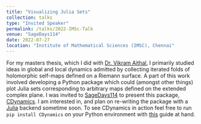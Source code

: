 ```yaml
---
title: "Visualizing Julia Sets"
collection: talks
type: "Invited Speaker"
permalink: /talks/2022-IMSc-Talk
venue: "SageDays114"
date: 2022-07-27
location: "Institute of Mathematical Sciences (IMSC), Chennai"
---
```


For my masters thesis, which I did with [Dr. Vikram Aithal](https://www.ictmumbai.edu.in/Department_FacultyProfile.aspx?nDeptID=eiaqee), I primarily studied ideas in global and local dynamics admitted by collecting iterated folds of holomorphic self-maps defined on a Riemann surface. A part of this work involved developing a Python package which could (amongst other things) plot Julia sets corresponding to arbitrary maps defined on the extended complex plane. I was invited to [SageDays114](https://wiki.sagemath.org/days114) to present this package, [CDynamics](https://github.com/kanak-sudo/CDynamics). I am interested in, and plan on re-writing the package with a [Julia](https://julialang.org/) backend sometime soon. To see CDynamics in action feel free to run `pip install CDynamics` on your Python environment with [this](https://drive.google.com/file/d/1YyPuGq-1FZq5M8a9zqjZzZnJFJr1jBgo/view?usp=sharing) guide at hand.
